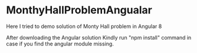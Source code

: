 # MonthyHallProblemAngualar
Here I tried to demo solution of Monty Hall problem in Angular 8

After downloading the Angular solution
Kindly run "npm install" command in case if you find the angular module missing.
